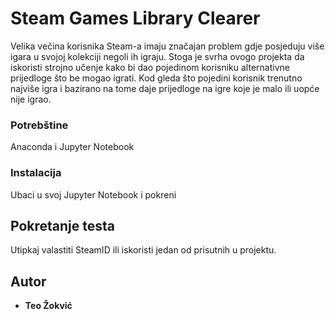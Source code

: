 # Steam Games Library Clearer

Velika večina korisnika Steam-a imaju značajan problem gdje posjeduju više igara u svojoj kolekciji negoli ih igraju. Stoga je svrha ovogo projekta da iskoristi strojno učenje kako bi dao pojedinom korisniku alternativne prijedloge što be mogao igrati.
Kod gleda što pojedini korisnik trenutno najviše igra i bazirano na tome daje prijedloge na igre koje je malo ili uopće nije igrao. 

### Potrebštine

Anaconda i Jupyter Notebook

### Instalacija

Ubaci u svoj Jupyter Notebook i pokreni

## Pokretanje testa

Utipkaj valastiti SteamID ili iskoristi jedan od prisutnih u projektu.

## Autor

* **Teo Žokvić** 
